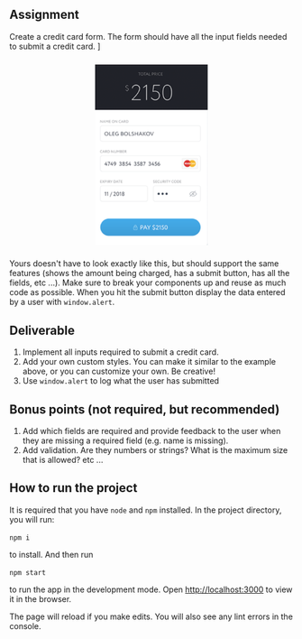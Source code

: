## Assignment

Create a credit card form. The form should have all the input fields needed to submit a credit card.
]<div style="display: flex; justify-content: center; padding: 10px 0;">
<img src="images/credit_card_form.png" alt="credit card example" width="200"/>
</div> 

Yours doesn't have to look exactly like this, but should support the same features (shows the amount being charged, has a submit button, has all the fields, etc ...). Make sure to break your components up and reuse as much code as possible. When you hit the submit button display the data entered by a user with `window.alert`.

## Deliverable

1. Implement all inputs required to submit a credit card.
2. Add your own custom styles. You can make it similar to the example above, or you can customize your own. Be creative!
3. Use `window.alert` to log what the user has submitted

## Bonus points (not required, but recommended)

1. Add which fields are required and provide feedback to the user when they are missing a required field (e.g. name is missing).
2. Add validation. Are they numbers or strings? What is the maximum size that is allowed? etc ...
  
## How to run the project

It is required that you have `node` and `npm` installed. In the project directory, you will run:

`npm i`

to install. And then run

`npm start`

to run the app in the development mode. Open [http://localhost:3000](http://localhost:3000) to view it in the browser.

The page will reload if you make edits. You will also see any lint errors in the console.
